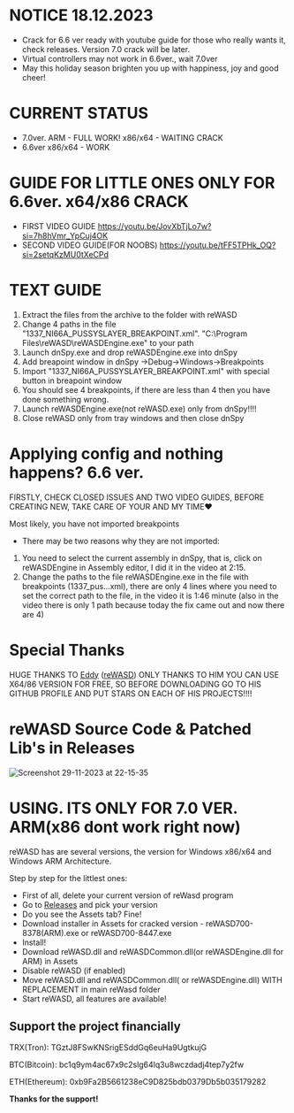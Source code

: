 # NOTICE 18.12.2023
- Crack for 6.6 ver ready with youtube guide for those who really wants it, check releases. Version 7.0 crack will be later.
- Virtual controllers may not work in 6.6ver., wait 7.0ver
- May this holiday season brighten you up with happiness, joy and good cheer!

# CURRENT STATUS
- 7.0ver. ARM - FULL WORK! x86/x64 - WAITING CRACK
- 6.6ver x86/x64 - WORK 

# GUIDE FOR LITTLE ONES ONLY FOR 6.6ver. x64/x86 CRACK
- FIRST VIDEO GUIDE https://youtu.be/JovXbTjLo7w?si=7h8hVmr_YpCuj4OK
- SECOND VIDEO GUIDE(FOR NOOBS) https://youtu.be/tFF5TPHk_OQ?si=2setqKzMU0tXeCPd

# TEXT GUIDE 
1. Extract the files from the archive to the folder with reWASD
2. Change 4 paths in the file "1337_NI66A_PUSSYSLAYER_BREAKPOINT.xml". 
"C:\Program Files\reWASD\reWASDEngine.exe" to your path
3. Launch dnSpy.exe and drop reWASDEngine.exe into dnSpy
4. Add breapoint window in dnSpy ->Debug->Windows->Breakpoints
5. Import "1337_NI66A_PUSSYSLAYER_BREAKPOINT.xml" with special button in breapoint window
6. You should see 4 breakpoints, if there are less than 4 then you have done something wrong.
7. Launch reWASDEngine.exe(not reWASD.exe) only from dnSpy!!!!
8. Close reWASD only from tray windows and then close dnSpy

# Applying config and nothing happens? 6.6 ver.
FIRSTLY, CHECK CLOSED ISSUES AND TWO VIDEO GUIDES, BEFORE CREATING NEW, TAKE CARE OF YOUR AND MY TIME❤️

Most likely, you have not imported breakpoints
- There may be two reasons why they are not imported:
1. You need to select the current assembly in dnSpy, that is, click on reWASDEngine in Assembly editor, I did it in the video at 2:15.
2. Change the paths to the file reWASDEngine.exe in the file with breakpoints (1337_pus...xml), there are only 4 lines where you need to set the correct path to the file, in the video it is 1:46 minute (also in the video there is only 1 path because today the fix came out and now there are 4)

# Special Thanks
HUGE THANKS TO [Eddy](https://github.com/RedDot-3ND7355) ([reWASD](https://github.com/RedDot-3ND7355/reWASD)) ONLY THANKS TO HIM YOU CAN USE X64/86 VERSION FOR FREE, SO BEFORE DOWNLOADING GO TO HIS GITHUB PROFILE AND PUT STARS ON EACH OF HIS PROJECTS!!!!

# reWASD Source Code & Patched Lib's in Releases

![Screenshot 29-11-2023 at 22-15-35](https://github.com/EugeneSunrise/reWASD/assets/56397706/1d3e6290-73b2-4d19-a826-17667841aaed)


# USING. ITS ONLY FOR 7.0 VER. ARM(x86 dont work right now)
reWASD has are several versions, the version for Windows x86/x64 and Windows ARM Architecture.

Step by step for the littlest ones:
- First of all, delete your current version of reWasd program
- Go to [Releases](https://github.com/EugeneSunrise/reWASD/releases) and pick your version
- Do you see the Assets tab? Fine!
- Download installer in Assets for cracked version - reWASD700-8378(ARM).exe or reWASD700-8447.exe
- Install!
- Download reWASD.dll and reWASDCommon.dll(or reWASDEngine.dll for ARM) in Assets
- Disable reWASD (if enabled)
- Move reWASD.dll and reWASDCommon.dll( or reWASDEngine.dll) WITH REPLACEMENT in main reWasd folder
- Start reWASD, all features are available!


## Support the project financially

TRX(Tron): TGztJ8FSwKNSrigESddGq6euHa9UgtkujG

BTC(Bitcoin): bc1q9ym4ac67x9c2slg64lq3u8wczdadj4tep7y2fw

ETH(Ethereum): 0xb9Fa2B5661238eC9D825bdb0379Db5b035179282

**Thanks for the support!**

